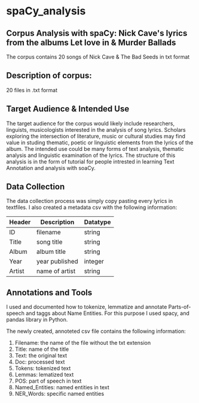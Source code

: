 # spaCy_analysis

## Corpus Analysis with spaCy: Nick Cave's lyrics from the albums Let love in & Murder Ballads
 The corpus contains 20 songs of Nick Cave & The Bad Seeds in txt format 

 ## Description of corpus:
 20 files in .txt format

 ## Target Audience & Intended Use

  The target audience for the corpus would likely include researchers, linguists, musicologists 
  interested in the analysis of song lyrics. Scholars exploring the intersection of literature, 
  music or cultural studies may find value in studing thematic, poetic or linguistic elements from the lyrics 
  of the album. The intended use could be many forms of text analysis, thematic analysis and
  linguistic examination of the lyrics. The structure of this analysis is in the form of tutorial for people intrested
  in learning Text Annotation and analysis with soaCy.

  ## Data Collection 
  The data collection process was simply copy pasting every lyrics in textfiles.
  I also created a metadata csv with the following information:

  |Header   |Description     | Datatype|
  | ------- | -------------- | ------- |
  | ID      | filename       | string  |
  | Title   | song title     | string  |
  | Album   | album title    | string  |
  | Year    | year published | integer |
  | Artist  | name of artist | string  |

  ## Annotations and Tools

  I used and documented how to tokenize, lemmatize and annotate Parts-of-speech and taggs about Name Entities.
  For this purpose I used spacy, and pandas library in Python.
  
  The newly created, annoteted csv file contains the following information:
  
  1. Filename: the name of the file without the txt extension
  2. Title: name of the title
  3. Text: the original text
  4. Doc: processed text
  5. Tokens: tokenized text
  6. Lemmas: lematized text
  7. POS: part of speech in text
  8. Named_Entities: named entities in text
  9. NER_Words: specific named entities
      
  
  

  
